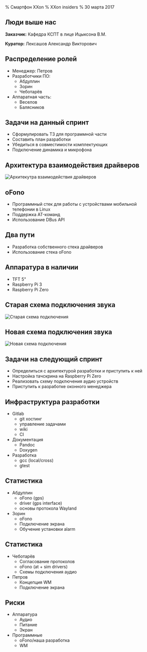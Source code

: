 % Смартфон XXon
% XXon insiders
% 30 марта 2017

## Люди выше нас

**Заказчик:** Кафедра КСПТ в лице Ицыксона В.М.

**Куратор:** Лексашов Александр Викторович

## Распределение ролей

- Менеджер: Петров
- Разработчики ПО:
	- Абдуллин
	- Зорин
	- Чеботарёв
- Аппаратная часть:
	- Веселов
	- Балясников

## Задачи на данный спринт

- Сформулировать ТЗ для программной части
- Составить план разработки
- Убедиться в совместимости комплектующих
- Подключение динамика и микрофона

## Архитектура взаимодействия драйверов

![Архитекутра взаимодействия драйверов](driver_architecture.png)

## oFono

- Программный стек для работы с устройствами мобильной телефонии в Linux
- Поддержка AT-команд
- Использование DBus API

## Два пути

- Разработка собственного стека драйверов
- Использование стека oFono

## Аппаратура в наличии

- TFT 5"
- Raspberry Pi 3
- Raspberry Pi Zero

## Старая схема подключения звука

![Старая схема подключения](sound1.png)

## Новая схема подключения звука

![Новая схема подключения](sound2.png)

## Задачи на следующий спринт

- Определиться с архитектурой разработки и приступить к ней
- Настройка тачскрина на Raspberry Pi Zero
- Реализовать схему подключения аудио устройств
- Приступить к разработке оконного менеджера

## Инфраструктура разработки

- Gitlab
	- git хостинг
	- управление задачами
	- wiki
	- CI
- Документация
	- Pandoc
	- Doxygen 
- Разработка
	- gcc (local/cross)
	- gtest

## Статистика

- Абдуллин
	- oFono (gps)
	- driver (gps interface)
	- основы протокола Wayland
- Зорин
	- oFono
	- Подключение экрана
	- Обучение установки alarm

## Статистика

- Чеботарёв
	- Согласование протоколов
	- oFono (at + sim drivers)
	- Схемы подключения аудио
- Петров
	- Концепция WM
	- Подключение экрана

## Риски

- Аппаратура
	- Аудио
	- Питание
	- Экран
- Программные
	- oFono/наша разработка
	- WM

